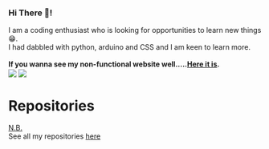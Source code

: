 ### Hi There 👋!

I am a coding enthusiast who is looking for opportunities to learn new things😁.
<BR>
I had dabbled with python, arduino and CSS and I am keen to learn more.<br>
 <br><b>If you wanna see my non-functional website well.....[Here it is](https://georgerahul24.github.io/Website/).</b><br>
<img align="center" src="https://github-readme-stats.vercel.app/api?username=georgerahul24&count_private=true&show_icons=true&theme=radical"/>
<img align="center" src="https://github-readme-stats.vercel.app/api/top-langs/?username=georgerahul24&theme=radical"/>

<!--
![Github stats](https://github-readme-stats.vercel.app/api?username=georgerahul24&count_private=true&show_icons=true&theme=radical)
![Languages](https://github-readme-stats.vercel.app/api/top-langs/?username=georgerahul24&theme=radical)
[pin](https://github-readme-stats.vercel.app/api/pin/?username=georgerahul24&theme=radical)
 --->
# Repositories
<!--<img align="right" src="https://github-readme-stats.vercel.app/api/pin/?username=georgerahul24&repo=Vira-Personal-Assistant&theme=radical"/>
<img align="center" src="https://github-readme-stats.vercel.app/api/pin/?username=georgerahul24&repo=LinkOnClick&theme=radical"/> -->


<!--![ReadMe Card](https://github-readme-stats.vercel.app/api/pin/?username=georgerahul24&repo=Vira-Personal-Assistant&theme=radical)<br>
![ReadMe Card](https://github-readme-stats.vercel.app/api/pin/?username=georgerahul24&repo=LinkOnClick&theme=radical)<br>-->



<u> N.B. </u> <br>
See all my repositories [here](https://github.com/georgerahul24?tab=repositories)
